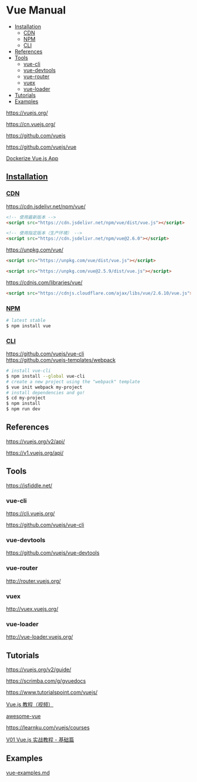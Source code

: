 <!-- omit in toc -->
# Vue Manual

- [Installation](#installation)
  - [CDN](#cdn)
  - [NPM](#npm)
  - [CLI](#cli)
- [References](#references)
- [Tools](#tools)
  - [vue-cli](#vue-cli)
  - [vue-devtools](#vue-devtools)
  - [vue-router](#vue-router)
  - [vuex](#vuex)
  - [vue-loader](#vue-loader)
- [Tutorials](#tutorials)
- [Examples](#examples)

<https://vuejs.org/>

<https://cn.vuejs.org/>

<https://github.com/vuejs>

<https://github.com/vuejs/vue>

[Dockerize Vue.js App](https://vuejs.org/v2/cookbook/dockerize-vuejs-app.html)

## [Installation](https://cn.vuejs.org/v2/guide/installation.html)

### [CDN](https://cn.vuejs.org/v2/guide/installation.html#CDN)

<https://cdn.jsdelivr.net/npm/vue/>

```html
<!-- 使用最新版本 -->
<script src="https://cdn.jsdelivr.net/npm/vue/dist/vue.js"></script>

<!-- 使用指定版本（生产环境） -->
<script src="https://cdn.jsdelivr.net/npm/vue@2.6.0"></script>
```

<https://unpkg.com/vue/>

```html
<script src="https://unpkg.com/vue/dist/vue.js"></script>

<script src="https://unpkg.com/vue@2.5.9/dist/vue.js"></script>
```

<https://cdnjs.com/libraries/vue/>

```html
<script src="https://cdnjs.cloudflare.com/ajax/libs/vue/2.6.10/vue.js"></script>
```

### [NPM](https://vuejs.org/v2/guide/installation.html#NPM)

```bash
# latest stable
$ npm install vue
```

### [CLI](https://vuejs.org/v2/guide/installation.html#CLI)

https://github.com/vuejs/vue-cli \
https://github.com/vuejs-templates/webpack

```bash
# install vue-cli
$ npm install --global vue-cli
# create a new project using the "webpack" template
$ vue init webpack my-project
# install dependencies and go!
$ cd my-project
$ npm install
$ npm run dev
```

## References

<https://vuejs.org/v2/api/>

<https://v1.vuejs.org/api/>

## Tools

<https://jsfiddle.net/>

### vue-cli

<https://cli.vuejs.org/>

<https://github.com/vuejs/vue-cli>

### vue-devtools

<https://github.com/vuejs/vue-devtools>

### vue-router

<http://router.vuejs.org/>

### vuex

<http://vuex.vuejs.org/>

### vue-loader

<http://vue-loader.vuejs.org/>

## Tutorials

https://vuejs.org/v2/guide/

<https://scrimba.com/g/gvuedocs>

https://www.tutorialspoint.com/vuejs/

[Vue.js 教程（视频）](https://learning.dcloud.io)

[awesome-vue](https://github.com/vuejs/awesome-vue)

<https://learnku.com/vuejs/courses>

[V01 Vue.js 实战教程 - 基础篇](https://learnku.com/courses/vuejs-essential)

## Examples

[vue-examples.md](vue-examples.md)
